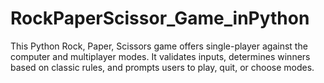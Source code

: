 # RockPaperScissor_Game_inPython
This Python Rock, Paper, Scissors game offers single-player against the computer and multiplayer modes. It validates inputs, determines winners based on classic rules, and prompts users to play, quit, or choose modes.

